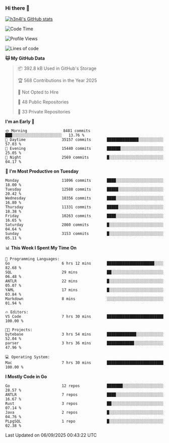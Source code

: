 ### Hi there 👋

[![h3n4l's GitHub stats](https://github-readme-stats.vercel.app/api?username=h3n4l&count_private=true&show_icons=true&theme=radical)](https://github.com/h3n4l/github-readme-stats)

<!--START_SECTION:waka-->
![Code Time](http://img.shields.io/badge/Code%20Time-2%2C288%20hrs%2054%20mins-blue)

![Profile Views](http://img.shields.io/badge/Profile%20Views-0-blue)

![Lines of code](https://img.shields.io/badge/From%20Hello%20World%20I%27ve%20Written-23.0%20million%20lines%20of%20code-blue)

**🐱 My GitHub Data** 

> 📦 392.8 kB Used in GitHub's Storage 
 > 
> 🏆 568 Contributions in the Year 2025
 > 
> 🚫 Not Opted to Hire
 > 
> 📜 48 Public Repositories 
 > 
> 🔑 33 Private Repositories 
 > 
**I'm an Early 🐤** 

```text
🌞 Morning                8481 commits        ███░░░░░░░░░░░░░░░░░░░░░░   13.76 % 
🌆 Daytime                35157 commits       ██████████████░░░░░░░░░░░   57.03 % 
🌃 Evening                15440 commits       ██████░░░░░░░░░░░░░░░░░░░   25.05 % 
🌙 Night                  2569 commits        █░░░░░░░░░░░░░░░░░░░░░░░░   04.17 % 
```
📅 **I'm Most Productive on Tuesday** 

```text
Monday                   11096 commits       ████░░░░░░░░░░░░░░░░░░░░░   18.00 % 
Tuesday                  12588 commits       █████░░░░░░░░░░░░░░░░░░░░   20.42 % 
Wednesday                10356 commits       ████░░░░░░░░░░░░░░░░░░░░░   16.80 % 
Thursday                 11331 commits       █████░░░░░░░░░░░░░░░░░░░░   18.38 % 
Friday                   10263 commits       ████░░░░░░░░░░░░░░░░░░░░░   16.65 % 
Saturday                 2860 commits        █░░░░░░░░░░░░░░░░░░░░░░░░   04.64 % 
Sunday                   3153 commits        █░░░░░░░░░░░░░░░░░░░░░░░░   05.11 % 
```


📊 **This Week I Spent My Time On** 

```text
💬 Programming Languages: 
Go                       6 hrs 12 mins       █████████████████████░░░░   82.68 % 
SQL                      29 mins             ██░░░░░░░░░░░░░░░░░░░░░░░   06.48 % 
ANTLR                    22 mins             █░░░░░░░░░░░░░░░░░░░░░░░░   05.07 % 
YAML                     17 mins             █░░░░░░░░░░░░░░░░░░░░░░░░   03.84 % 
Markdown                 8 mins              ░░░░░░░░░░░░░░░░░░░░░░░░░   01.94 % 

🔥 Editors: 
VS Code                  7 hrs 30 mins       █████████████████████████   100.00 % 

🐱‍💻 Projects: 
bytebase                 3 hrs 54 mins       █████████████░░░░░░░░░░░░   52.04 % 
parser                   3 hrs 36 mins       ████████████░░░░░░░░░░░░░   47.96 % 

💻 Operating System: 
Mac                      7 hrs 30 mins       █████████████████████████   100.00 % 
```

**I Mostly Code in Go** 

```text
Go                       12 repos            ███████░░░░░░░░░░░░░░░░░░   28.57 % 
ANTLR                    7 repos             ████░░░░░░░░░░░░░░░░░░░░░   16.67 % 
Rust                     3 repos             ██░░░░░░░░░░░░░░░░░░░░░░░   07.14 % 
Java                     2 repos             █░░░░░░░░░░░░░░░░░░░░░░░░   04.76 % 
PLpgSQL                  1 repo              █░░░░░░░░░░░░░░░░░░░░░░░░   02.38 % 
```




 Last Updated on 06/09/2025 00:43:22 UTC
<!--END_SECTION:waka-->

